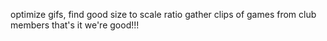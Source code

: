 optimize gifs, find good size to scale ratio
gather clips of games from club members
that's it we're good!!!